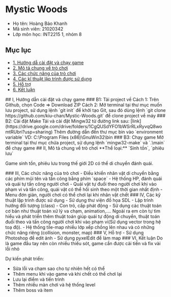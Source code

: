 # Mystic Woods

* Họ tên: Hoàng Bảo Khanh
* Mã sinh viên: 21020342
* Lớp môn học: INT2215 1, nhóm 8

##  Mục lục
* [1. Hướng dẫ cài đặt và chạy game](#cai-dat)
* [2. Mô tả chung về trò chơi](#mo-ta)
* [3. Các chức năng của trò chơi](#chuc-nang)
* [4. Các kĩ thuật lập trình được sử dụng](#ki-thuat)
* [5. Hỗ trợ](#ho-tro)
* [6. Kết luận](#ket-luan)

<a name="cai-dat"/>
## I, Hướng dẫn cài đặt và chạy game
  ### B1: Tải project về
  Cách 1: Trên Github, chọn Code => Download ZIP  
  Cách 2: Mở terminal tại thư mục muốn lưu project, sử dụng lệnh `git init` để khởi tạo Git, sau đó dùng lệnh `git clone https://github.com/kiu-chan/Mystic-Woods.git` để clone project về máy  
  ### B2: Cài đặt Make
  Tải và cài đặt Mingw32 từ đường link sau: [link](https://drive.google.com/drive/folders/1CgQUSdYFO1bWSrRLxRyvqQ8womtRUbri?usp=sharing)  
  Thêm đường dẫn đến thư mục bin vào `environment variable`  
  VD: C:\Program Files (x86)\GnuWin32\bin 
  ### B3: Chạy game
  Mở terminal tại thư mục chứa project, sử dụng lệnh `mingw32-make` và `.\main` để chạy game
  
 <a name="mo-ta"/>
## II, Mô tả chung về trò chơi
  **Thể loại:** `Sinh tồn`, `phiêu lưu`
  
  Game sinh tồn, phiêu lưu trong thế giới 2D có thể di chuyển đánh quái.
  

<a name = "chuc-nang"/>
### III, Các chức năng của trò chơi
  - Điều khiển nhân vật di chuyển bằng các phím mũi tên và tấn công bằng phím `space`
  - Hệ thống HP, đánh quái và quái tự tấn công người chơi
  - Quái vật tự đuổi theo người chơi khi vào phạm vi và tấn công, quái vật có thể hồi sinh theo một thời gian nhất định
  - Menu đơn giản, người chơi có thể chơi lại khi nhân vật chết
    
<a name = "ki-thuat"/>
### IV, Các kỹ thuật lập trình được sử dụng
  - Sử dụng thư viện đồ họa SDL
  - Lập trình hướng đối tượng (class)
  - Con trỏ, cấp phát động
  - Sử dụng các thuật toán cơ bản như thuật toán xử lý va chạm, animation,.... Ngoài ra em còn tự tìm hiểu và phát triển thêm thuật toán giúp quái tự động di chuyển, thuật toán đuổi theo và tấn công người chơi khi vào phạm vi(Sử dụng vector trong hệ toạ độ).
  - Hệ thống tile-map nhiều lớp xếp chồng lên nhau và có những chức năng riêng (collision, monster, map)

<a name = "ho-tro"/>
### V, Hỗ trợ
- Sử dụng Photoshop để edit ảnh
- Sử dụng pyxelEdit để làm map

<a name = "ket-luan"/>
### VI, Kết luận
  Do là game đầu tay nên còn nhiều thiếu sót, game cần được cải tiến và fix vài lỗi nhỏ
  
  Dự kiến phát triển:
  - Sửa lỗi va chạm sao cho tự nhiên hết có thể
  - Thêm menu khi vào game và khi chết có thể chơi lại 
  - Lưu lại điểm và tiến trình
  - Thêm nhiều màn chơi và hệ thống level
  - Thêm boss và item
 

